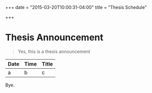 +++
date = "2015-03-20T10:00:31-04:00"
title = "Thesis Schedule"

+++

# Thesis Announcement

> Yes, this is a thesis announcement

| Date | Time | Title |
|------|------|-------|
| a    | b    | c     |

Bye.

